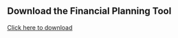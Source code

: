 ## Download the Financial Planning Tool
[Click here to download](https://github.com/nitya-balaji/financial-planning-tool/raw/main/MSE%20100%20-%20Financial%20Planning%20Tool%20(Nityasri%20Balaji).xlsm)
